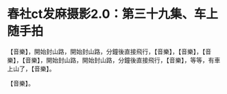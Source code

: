 # 春社ct发麻摄影2.0：第三十九集、车上随手拍

【音樂】，開始封山路，開始封山路，分鐘後直接飛行，【音樂】，【音樂】，【音樂】，【音樂】，開始封山路，開始封山路，分鐘後直接飛行，【音樂】，等等，有車上山了，【音樂】。

【音樂】。